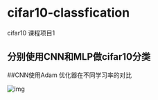 # cifar10-classfication
cifar10 课程项目1

## 分别使用CNN和MLP做cifar10分类

##CNN使用Adam 优化器在不同学习率的对比

![img](URL "\training_loss_comparison.png")
